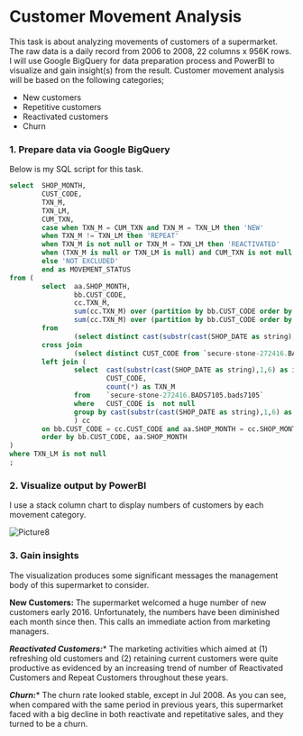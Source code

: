 # Customer Movement Analysis
This task is about analyzing movements of customers of a supermarket. The raw data is a daily record from 2006 to 2008, 22 columns x 956K rows. I will use Google BigQuery for data preparation process and PowerBI to visualize and gain insight(s) from the result.
Customer movement analysis will be based on the following categories;
* New customers
* Repetitive customers
* Reactivated customers
* Churn

### 1. Prepare data via Google BigQuery
Below is my SQL script for this task.
```SQL
select  SHOP_MONTH,
        CUST_CODE,
        TXN_M,
        TXN_LM,
        CUM_TXN,
        case when TXN_M = CUM_TXN and TXN_M = TXN_LM then 'NEW'
        when TXN_M != TXN_LM then 'REPEAT'
        when TXN_M is not null or TXN_M = TXN_LM then 'REACTIVATED'
        when (TXN_M is null or TXN_LM is null) and CUM_TXN is not null then 'CHURN'
        else 'NOT EXCLUDED'
        end as MOVEMENT_STATUS
from (
        select  aa.SHOP_MONTH,
                bb.CUST_CODE,
                cc.TXN_M,
                sum(cc.TXN_M) over (partition by bb.CUST_CODE order by aa.SHOP_MONTH rows between 1 preceding and current row) as TXN_LM,
                sum(cc.TXN_M) over (partition by bb.CUST_CODE order by aa.SHOP_MONTH) as CUM_TXN,
        from
                (select distinct cast(substr(cast(SHOP_DATE as string),1,6) as int64) as SHOP_MONTH from `secure-stone-272416.BADS7105.bads7105`) aa
        cross join
                (select distinct CUST_CODE from `secure-stone-272416.BADS7105.bads7105` where CUST_CODE is  not null) bb
        left join (
                select  cast(substr(cast(SHOP_DATE as string),1,6) as int64) as SHOP_MONTH,
                        CUST_CODE,
                        count(*) as TXN_M
                from    `secure-stone-272416.BADS7105.bads7105`
                where   CUST_CODE is  not null
                group by cast(substr(cast(SHOP_DATE as string),1,6) as int64),CUST_CODE
                ) cc
        on bb.CUST_CODE = cc.CUST_CODE and aa.SHOP_MONTH = cc.SHOP_MONTH
        order by bb.CUST_CODE, aa.SHOP_MONTH
)
where TXN_LM is not null
;
```

### 2. Visualize output by PowerBI
I use a stack column chart to display numbers of customers by each movement category.

![Picture8](https://user-images.githubusercontent.com/59596996/122715835-b1cd9d80-d293-11eb-88f2-9a0459214a0e.jpg)

### 3. Gain insights
The visualization produces some significant messages the management body of this supermarket to consider.

****New Customers:**** The supermarket welcomed a huge number of new customers early 2016. Unfortunately, the numbers have been diminished each month since then. This calls an immediate action from marketing managers.

***Reactivated Customers:**** The marketing activities which aimed at (1) refreshing old customers and (2) retaining current customers were quite productive as evidenced by an increasing trend of number of Reactivated Customers and Repeat Customers throughout these years.

***Churn:**** The churn rate looked stable, except in Jul 2008. As you can see, when compared with the same period in previous years, this supermarket faced with a big decline in both reactivate and repetitative sales, and they turned to be a churn. 
